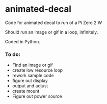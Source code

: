 # animated-decal
Code for animated decal to run of a Pi Zero 2 W

Should run an image or gif in a loop, infinitely. 

Coded in Python. 

### To do: 
- Find an image or gif
- create low resource loop
- rework sample code
- figure out display
- output and adjust
- create mount
- Figure out power source
